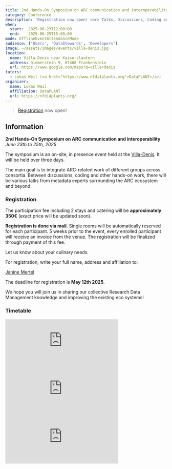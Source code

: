 ```yaml
---
title: 2nd Hands-On Symposium on ARC communication and interoperability
category: Conference
description: 'Registration now open! <br> Talks, Discussions, Coding and much more about the ARC ecosystem and beyond!'
when:
  start:  2025-06-23T12:00:00
  end:    2025-06-25T15:00:00
mode: OfflineEventAttendanceMode
audience: ['Users', 'DataStewards', 'Developers']
image: ~/assets/images/events/villa-denis.jpg
location:
  name: Villa Denis near Kaiserslautern
  address: Diemerstein 9, 67468 Frankenstein
  url: https://www.google.com/maps?q=villa+denis
tutors:
  - Lukas Weil (<a href="https://www.nfdi4plants.org">DataPLANT</a>)
organizer:
  name: Lukas Weil
  affiliation: DataPLANT
  url: https://nfdi4plants.org/
---
```


> [Registration](#registration) now open!  

## Information

**2nd Hands-On Symposium on ARC communication and interoperability**  
*June 23th to 25th, 2025*

The symposium is an on-site, in presence event held at the [Villa-Denis](https://rptu.de/ueber-die-rptu/stiften-und-foerdern/tagungszentrum-villa-denis). It will be held over three days. 

The main goal is to integrate ARC-related work of different groups across consortia. Between discussions, coding and other hands-on work, there will be various talks from metadata experts surrounding the ARC ecosystem and beyond.


### Registration

The participation fee including 2 stays and catering will be **approximately 350€** (exact price will be updated soon).

**Registration is done via mail**. Single rooms will be automatically reserved for each participant. 5 weeks prior to the event, every enrolled participant will receive an invoice from the venue. The registration will be finalized through payment of this fee. 

Let us know about your culinary needs.

For registration, write your full name, address and affiliation to:

<a href="javascript:location='mailto:\u006a\u006d\u0065\u0072\u0074\u0065\u006c\u0040\u0072\u0070\u0074\u0075\u002e\u0064\u0065';void 0">Janine Mertel</a>

The deadline for registration is **May 12th 2025**.
 
We hope you will join us in sharing our collective Research Data Management knowledge and improving the existing eco systems!


### Timetable

<iframe src="https://kroki.io/mermaid/svg/eNpVkMFuwyAQRO_-ir3kViJj0qriVrWqfKiVSvmCFWxsFHuxgFbt3xdDfQgnNG-GWVYI0VgX1xl_B29Jg_HLiiY1IoMROaUG8kneZgOGGwXw12vVXJoJOnVsn0DA4DlbCrCY6N2HBRP0vV6WIuKPi__iodeHoSlqJJOcZ_gMfgxYnS8huG-ctytokFK37QN0E0ChF4pxS8iNqcLk8XEqrEe2UZx5j560yvhU4Xklzg5zczxu8LlAtWfvxrl443Au0scXmwlgf7KrjTXzmldBBPd1qq3feHPMeVs7rHVy-gPS513U" style="border:0;min-width:70%;" allowfullscreen="" loading="lazy" referrerpolicy="no-referrer-when-downgrade"></iframe>

<iframe src="https://kroki.io/mermaid/svg/eNpVkMtuwyAQRff-itlkVyxi132wbdWyaORK6Q-M8MRGMWABltq_L4akVVihc66GOzDGqkGHZcafgxtIgHJmQRUrlsSINsYK0oluSAH0Z_LgTqfCdJwJmvuaPwCDr5VCymQzYKQ35w1GkFIYkyF-63CBOyl2hyrTQCpqZ-HTu9FjSR4phI01AAL4s-D8DvZ1N0G2Eu0QWG-3e_J7LtqrL4F-IQvppdVcI20e0Uz_WqI6aztu8jHLrsibTkenNM4ZvaSlieD2zZaXvh-rVRP8yaYULgPfKbJ-jRvvSouaF_OqrU2_mcTTZQM-_QIvdGT8" style="border:0;min-width:70%" loading="lazy" referrerpolicy="no-referrer-when-downgrade"></iframe>

<iframe src="https://kroki.io/mermaid/svg/eNp1jz1PwzAQhvf8ilu61chJChJeK1UZWhXBwHyyr4nV-BzZRoJ_z9UNSAx4sp7nvS-lVON8Xmb8OkVHBmwMC9rSKBEjcikNyCvRSQDTlRLEy-XOfJkJuscH_QQK3skxZUlV57DQIaaABYbBhFAhfvq8ws1gNqcKM9niI8NLimPC8C8bkF1WZ779wYB-NlpvoZsAqj54xhleKciOWXzbVt9O1Z4XYulgr57HtUHb18BugubPzLdoPc4V7eVSIvgp0KaXgl7f9zl-sJ3gV3bruG-eU1pP" style="border:0;min-width:70%;" allowfullscreen="" loading="lazy" referrerpolicy="no-referrer-when-downgrade"></iframe>

